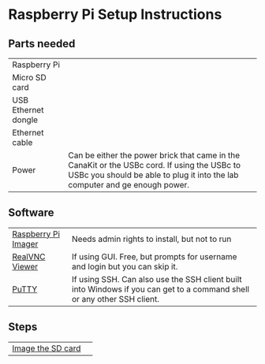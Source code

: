 # Raspberry Pi Setup Instructions

## Parts needed

| | |
| --- | --- |
| Raspberry Pi | |
| Micro SD card | |
| USB Ethernet dongle | |
| Ethernet cable | |
| Power | Can be either the power brick that came in the CanaKit or the USBc cord. If using the USBc to USBc you should be able to plug it into the lab computer and ge enough power. |

## Software

| | | 
| --- | --- |
| [Raspberry Pi Imager](https://www.raspberrypi.com/software/) | Needs admin rights to install, but not to run |
| [RealVNC Viewer](https://www.realvnc.com/en/connect/download/viewer/) | If using GUI. Free, but prompts for username and login but you can skip it. |
| [PuTTY](https://www.putty.org/) | If using SSH. Can also use the SSH client built into Windows if you can get to a command shell or any other SSH client. |

## Steps

| | |
| --- | --- | 
| [Image the SD card](createimage.md) | |